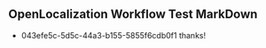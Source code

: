 ## OpenLocalization Workflow Test MarkDown
* 043efe5c-5d5c-44a3-b155-5855f6cdb0f1 thanks!

<!--HONumber=Sep16_HO1-->


